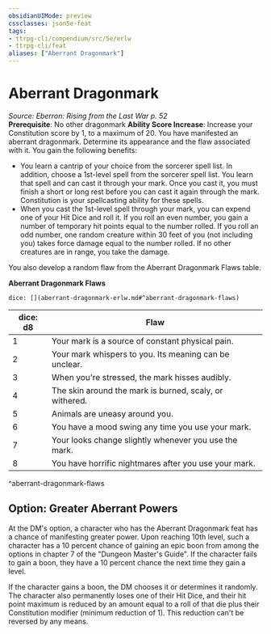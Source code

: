```yaml
---
obsidianUIMode: preview
cssclasses: json5e-feat
tags:
- ttrpg-cli/compendium/src/5e/erlw
- ttrpg-cli/feat
aliases: ["Aberrant Dragonmark"]
---
```

# Aberrant Dragonmark
*Source: Eberron: Rising from the Last War p. 52*  
**Prerequisite**: No other dragonmark
**Ability Score Increase**: Increase your Constitution score by 1, to a maximum of 20.
You have manifested an aberrant dragonmark. Determine its appearance and the flaw associated with it. You gain the following benefits:

- You learn a cantrip of your choice from the sorcerer spell list. In addition, choose a 1st-level spell from the sorcerer spell list. You learn that spell and can cast it through your mark. Once you cast it, you must finish a short or long rest before you can cast it again through the mark. Constitution is your spellcasting ability for these spells.  
- When you cast the 1st-level spell through your mark, you can expend one of your Hit Dice and roll it. If you roll an even number, you gain a number of temporary hit points equal to the number rolled. If you roll an odd number, one random creature within 30 feet of you (not including you) takes force damage equal to the number rolled. If no other creatures are in range, you take the damage.  

You also develop a random flaw from the Aberrant Dragonmark Flaws table.

**Aberrant Dragonmark Flaws**

`dice: [](aberrant-dragonmark-erlw.md#^aberrant-dragonmark-flaws)`

| dice: d8 | Flaw |
|----------|------|
| 1 | Your mark is a source of constant physical pain. |
| 2 | Your mark whispers to you. Its meaning can be unclear. |
| 3 | When you're stressed, the mark hisses audibly. |
| 4 | The skin around the mark is burned, scaly, or withered. |
| 5 | Animals are uneasy around you. |
| 6 | You have a mood swing any time you use your mark. |
| 7 | Your looks change slightly whenever you use the mark. |
| 8 | You have horrific nightmares after you use your mark. |
^aberrant-dragonmark-flaws

## Option: Greater Aberrant Powers

At the DM's option, a character who has the Aberrant Dragonmark feat has a chance of manifesting greater power. Upon reaching 10th level, such a character has a 10 percent chance of gaining an epic boon from among the options in chapter 7 of the "Dungeon Master's Guide". If the character fails to gain a boon, they have a 10 percent chance the next time they gain a level.

If the character gains a boon, the DM chooses it or determines it randomly. The character also permanently loses one of their Hit Dice, and their hit point maximum is reduced by an amount equal to a roll of that die plus their Constitution modifier (minimum reduction of 1). This reduction can't be reversed by any means.